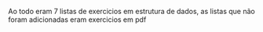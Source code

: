 Ao todo eram 7 listas de exercicios em estrutura de dados, as listas que não foram adicionadas eram exercicios em pdf
